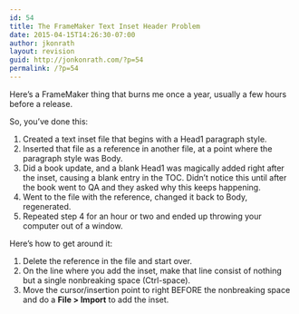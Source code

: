 ```yaml
---
id: 54
title: The FrameMaker Text Inset Header Problem
date: 2015-04-15T14:26:30-07:00
author: jkonrath
layout: revision
guid: http://jonkonrath.com/?p=54
permalink: /?p=54
---
```

Here&#8217;s a FrameMaker thing that burns me once a year, usually a few hours before a release.

So, you&#8217;ve done this:

  1. Created a text inset file that begins with a Head1 paragraph style.
  2. Inserted that file as a reference in another file, at a point where the paragraph style was Body.
  3. Did a book update, and a blank Head1 was magically added right after the inset, causing a blank entry in the TOC. Didn&#8217;t notice this until after the book went to QA and they asked why this keeps happening.
  4. Went to the file with the reference, changed it back to Body, regenerated.
  5. Repeated step 4 for an hour or two and ended up throwing your computer out of a window.

Here&#8217;s how to get around it:

  1. Delete the reference in the file and start over.
  2. On the line where you add the inset, make that line consist of nothing but a single nonbreaking space (Ctrl-space).
  3. Move the cursor/insertion point to right BEFORE the nonbreaking space and do a **File > Import** to add the inset.